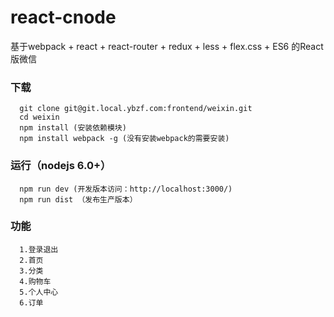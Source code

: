 # react-cnode
基于webpack + react + react-router + redux + less + flex.css + ES6 的React版微信



### 下载
```
  git clone git@git.local.ybzf.com:frontend/weixin.git
  cd weixin
  npm install (安装依赖模块)
  npm install webpack -g (没有安装webpack的需要安装)
```

### 运行（nodejs 6.0+）
```
  npm run dev (开发版本访问：http://localhost:3000/)
  npm run dist （发布生产版本）

```
### 功能
```
  1.登录退出
  2.首页
  3.分类
  4.购物车
  5.个人中心
  6.订单
```

